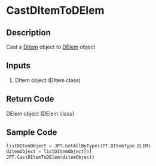 # CastDItemToDElem

## Description

Cast a [DItem](./../data-type/item-class/Class_DItem.md) object to [DElem](./../data-type/item-class/Class_DElem.md) object

## Inputs

1. DItem object (DItem class)

## Return Code

DElem object (DElem class)

## Sample Code

```python
listDItemObject = JPT.GetAllByType(JPT.DItemType.ELEM)
ditemObject = listDItemObject[0]
JPT.CastDItemToDElem(ditemObject)
```
